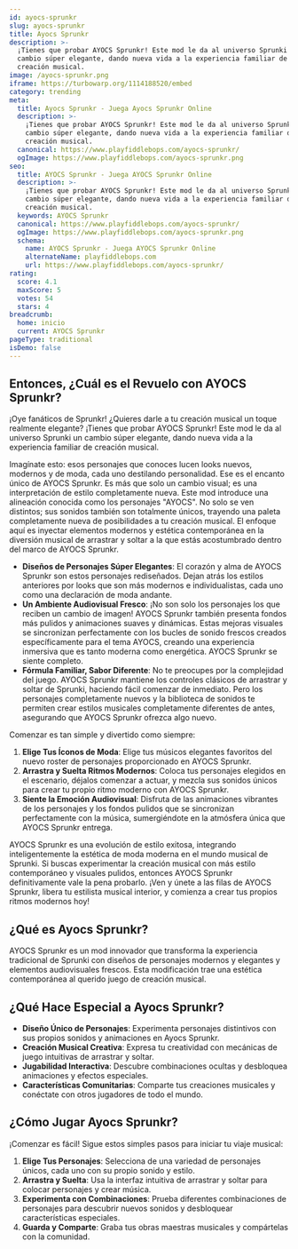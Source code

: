 ```yaml
---
id: ayocs-sprunkr
slug: ayocs-sprunkr
title: Ayocs Sprunkr
description: >-
  ¡Tienes que probar AYOCS Sprunkr! Este mod le da al universo Sprunki un
  cambio súper elegante, dando nueva vida a la experiencia familiar de
  creación musical.
image: /ayocs-sprunkr.png
iframe: https://turbowarp.org/1114188520/embed
category: trending
meta:
  title: Ayocs Sprunkr - Juega Ayocs Sprunkr Online
  description: >-
    ¡Tienes que probar AYOCS Sprunkr! Este mod le da al universo Sprunki un
    cambio súper elegante, dando nueva vida a la experiencia familiar de
    creación musical.
  canonical: https://www.playfiddlebops.com/ayocs-sprunkr/
  ogImage: https://www.playfiddlebops.com/ayocs-sprunkr.png
seo:
  title: AYOCS Sprunkr - Juega AYOCS Sprunkr Online
  description: >-
    ¡Tienes que probar AYOCS Sprunkr! Este mod le da al universo Sprunki un
    cambio súper elegante, dando nueva vida a la experiencia familiar de
    creación musical.
  keywords: AYOCS Sprunkr
  canonical: https://www.playfiddlebops.com/ayocs-sprunkr/
  ogImage: https://www.playfiddlebops.com/ayocs-sprunkr.png
  schema:
    name: AYOCS Sprunkr - Juega AYOCS Sprunkr Online
    alternateName: playfiddlebops.com
    url: https://www.playfiddlebops.com/ayocs-sprunkr/
rating:
  score: 4.1
  maxScore: 5
  votes: 54
  stars: 4
breadcrumb:
  home: inicio
  current: AYOCS Sprunkr
pageType: traditional
isDemo: false
---
```


## Entonces, ¿Cuál es el Revuelo con AYOCS Sprunkr?

¡Oye fanáticos de Sprunkr! ¿Quieres darle a tu creación musical un toque realmente elegante? ¡Tienes que probar AYOCS Sprunkr! Este mod le da al universo Sprunki un cambio súper elegante, dando nueva vida a la experiencia familiar de creación musical.

Imagínate esto: esos personajes que conoces lucen looks nuevos, modernos y de moda, cada uno destilando personalidad. Ese es el encanto único de AYOCS Sprunkr. Es más que solo un cambio visual; es una interpretación de estilo completamente nueva. Este mod introduce una alineación conocida como los personajes "AYOCS". No solo se ven distintos; sus sonidos también son totalmente únicos, trayendo una paleta completamente nueva de posibilidades a tu creación musical. El enfoque aquí es inyectar elementos modernos y estética contemporánea en la diversión musical de arrastrar y soltar a la que estás acostumbrado dentro del marco de AYOCS Sprunkr.

- **Diseños de Personajes Súper Elegantes**: El corazón y alma de AYOCS Sprunkr son estos personajes rediseñados. Dejan atrás los estilos anteriores por looks que son más modernos e individualistas, cada uno como una declaración de moda andante.
- **Un Ambiente Audiovisual Fresco**: ¡No son solo los personajes los que reciben un cambio de imagen! AYOCS Sprunkr también presenta fondos más pulidos y animaciones suaves y dinámicas. Estas mejoras visuales se sincronizan perfectamente con los bucles de sonido frescos creados específicamente para el tema AYOCS, creando una experiencia inmersiva que es tanto moderna como energética. AYOCS Sprunkr se siente completo.
- **Fórmula Familiar, Sabor Diferente**: No te preocupes por la complejidad del juego. AYOCS Sprunkr mantiene los controles clásicos de arrastrar y soltar de Sprunki, haciendo fácil comenzar de inmediato. Pero los personajes completamente nuevos y la biblioteca de sonidos te permiten crear estilos musicales completamente diferentes de antes, asegurando que AYOCS Sprunkr ofrezca algo nuevo.

Comenzar es tan simple y divertido como siempre:

1. **Elige Tus Íconos de Moda**: Elige tus músicos elegantes favoritos del nuevo roster de personajes proporcionado en AYOCS Sprunkr.
1. **Arrastra y Suelta Ritmos Modernos**: Coloca tus personajes elegidos en el escenario, déjalos comenzar a actuar, y mezcla sus sonidos únicos para crear tu propio ritmo moderno con AYOCS Sprunkr.
1. **Siente la Emoción Audiovisual**: Disfruta de las animaciones vibrantes de los personajes y los fondos pulidos que se sincronizan perfectamente con la música, sumergiéndote en la atmósfera única que AYOCS Sprunkr entrega.

AYOCS Sprunkr es una evolución de estilo exitosa, integrando inteligentemente la estética de moda moderna en el mundo musical de Sprunki. Si buscas experimentar la creación musical con más estilo contemporáneo y visuales pulidos, entonces AYOCS Sprunkr definitivamente vale la pena probarlo. ¡Ven y únete a las filas de AYOCS Sprunkr, libera tu estilista musical interior, y comienza a crear tus propios ritmos modernos hoy!

## ¿Qué es Ayocs Sprunkr?

AYOCS Sprunkr es un mod innovador que transforma la experiencia tradicional de Sprunki con diseños de personajes modernos y elegantes y elementos audiovisuales frescos. Esta modificación trae una estética contemporánea al querido juego de creación musical.

## ¿Qué Hace Especial a Ayocs Sprunkr?

- **Diseño Único de Personajes**: Experimenta personajes distintivos con sus propios sonidos y animaciones en Ayocs Sprunkr.
- **Creación Musical Creativa**: Expresa tu creatividad con mecánicas de juego intuitivas de arrastrar y soltar.
- **Jugabilidad Interactiva**: Descubre combinaciones ocultas y desbloquea animaciones y efectos especiales.
- **Características Comunitarias**: Comparte tus creaciones musicales y conéctate con otros jugadores de todo el mundo.

## ¿Cómo Jugar Ayocs Sprunkr?

¡Comenzar es fácil! Sigue estos simples pasos para iniciar tu viaje musical:

1. **Elige Tus Personajes**: Selecciona de una variedad de personajes únicos, cada uno con su propio sonido y estilo.
1. **Arrastra y Suelta**: Usa la interfaz intuitiva de arrastrar y soltar para colocar personajes y crear música.
1. **Experimenta con Combinaciones**: Prueba diferentes combinaciones de personajes para descubrir nuevos sonidos y desbloquear características especiales.
1. **Guarda y Comparte**: Graba tus obras maestras musicales y compártelas con la comunidad.